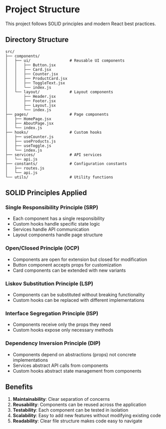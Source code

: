 # Project Structure

This project follows SOLID principles and modern React best practices.

## Directory Structure

```
src/
├── components/
│   ├── ui/                 # Reusable UI components
│   │   ├── Button.jsx
│   │   ├── Card.jsx
│   │   ├── Counter.jsx
│   │   ├── ProductCard.jsx
│   │   ├── ToggleText.jsx
│   │   └── index.js
│   └── layout/             # Layout components
│       ├── Header.jsx
│       ├── Footer.jsx
│       ├── Layout.jsx
│       └── index.js
├── pages/                  # Page components
│   ├── HomePage.jsx
│   ├── AboutPage.jsx
│   └── index.js
├── hooks/                  # Custom hooks
│   ├── useCounter.js
│   ├── useProducts.js
│   ├── useToggle.js
│   └── index.js
├── services/               # API services
│   └── api.js
├── constants/              # Configuration constants
│   ├── routes.js
│   └── api.js
└── utils/                  # Utility functions
```

## SOLID Principles Applied

### Single Responsibility Principle (SRP)
- Each component has a single responsibility
- Custom hooks handle specific state logic
- Services handle API communication
- Layout components handle page structure

### Open/Closed Principle (OCP)
- Components are open for extension but closed for modification
- Button component accepts props for customization
- Card components can be extended with new variants

### Liskov Substitution Principle (LSP)
- Components can be substituted without breaking functionality
- Custom hooks can be replaced with different implementations

### Interface Segregation Principle (ISP)
- Components receive only the props they need
- Custom hooks expose only necessary methods

### Dependency Inversion Principle (DIP)
- Components depend on abstractions (props) not concrete implementations
- Services abstract API calls from components
- Custom hooks abstract state management from components

## Benefits

1. **Maintainability**: Clear separation of concerns
2. **Reusability**: Components can be reused across the application
3. **Testability**: Each component can be tested in isolation
4. **Scalability**: Easy to add new features without modifying existing code
5. **Readability**: Clear file structure makes code easy to navigate
